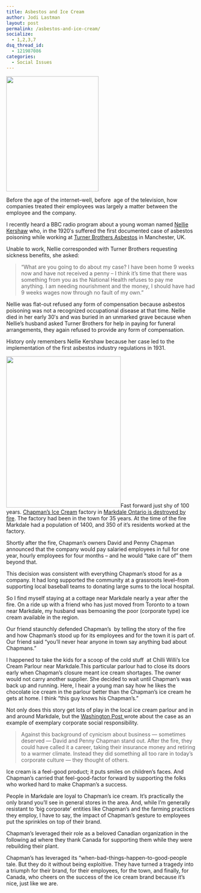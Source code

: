 ```yaml
---
title: Asbestos and Ice Cream
author: Jodi Lastman
layout: post
permalink: /asbestos-and-ice-cream/
socialize:
  - 1,2,3,7
dsq_thread_id:
  - 121987086
categories:
  - Social Issues
---
```

<a rel="attachment wp-att-2581" href="http://hypenotic.com/meaning-fulmarketing/2567/asbestos-and-ice-cream/attachment/nellie"><img title="Nellie" src="http://hypenotic.com/wordpress/wp-content/uploads/2010/07/Nellie.png" alt="" width="246" height="306" /></a>

<a rel="attachment wp-att-2581" href="http://hypenotic.com/meaning-fulmarketing/2567/asbestos-and-ice-cream/attachment/nellie"></a>Before the age of the internet&#8211;well, before  age of the television, how companies treated their employees was largely a matter between the employee and the company.

I recently heard a BBC radio program about a young woman named [Nellie Kershaw][1] who, in the 1920&#8242;s suffered the first documented case of asbestos poisoning while working at [Turner Brothers Asbestos][2] in Manchester, UK.

Unable to work, Nellie corresponded with Turner Brothers requesting sickness benefits, she asked:

> &#8220;What are you going to do about my case? I have been home 9 weeks now and have not received a penny &#8211; I think it&#8217;s time that there was something from you as the National Health refuses to pay me anything. I am needing nourishment and the money, I should have had 9 weeks wages now through no fault of my own.&#8221;

Nellie was flat-out refused any form of compensation because asbestos poisoning was not a recognized occupational disease at that time. Nellie died in her early 30&#8242;s and was buried in an unmarked grave because when Nellie&#8217;s husband asked Turner Brothers for help in paying for funeral arrangements, they again refused to provide any form of compensation.<!--more-->

<a rel="attachment wp-att-2581" href="http://hypenotic.com/meaning-fulmarketing/2567/asbestos-and-ice-cream/attachment/nellie"></a>History only remembers Nellie Kershaw because her case led to the implementation of the first asbestos industry regulations in 1931.

<a rel="attachment wp-att-2584" href="http://hypenotic.com/meaning-fulmarketing/2567/asbestos-and-ice-cream/attachment/screen-shot-2010-07-25-at-3-00-07-pm"><img class="alignleft size-full wp-image-2584" title="Screen shot 2010-07-25 at 3.00.07 PM" src="http://hypenotic.com/wordpress/wp-content/uploads/2010/07/Screen-shot-2010-07-25-at-3.00.07-PM.png" alt="" width="305" height="402" /></a>Fast forward just shy of 100 years. [Chapman&#8217;s Ice Cream][3] factory in [Markdale Ontario is destroyed by fire][4]. The factory had been in the town for 35 years. At the time of the fire Markdale had a population of 1400, and 350 of it&#8217;s residents worked at the factory.

Shortly after the fire, Chapman&#8217;s owners David and Penny Chapman announced that the company would pay salaried employees in full for one year, hourly employees for four months – and he would &#8220;take care of&#8221; them beyond that.

This decision was consistent with everything Chapman&#8217;s stood for as a company. It had long supported the community at a grassroots level&#8211;from supporting local baseball teams to donating large sums to the local hospital.

So I find myself staying at a cottage near Markdale nearly a year after the fire. On a ride up with a friend who has just moved from Toronto to a town near Markdale, my husband was bemoaning the poor (corporate type) ice cream available in the region.

Our friend staunchly defended Chapman&#8217;s  by telling the story of the fire and how Chapman&#8217;s stood up for its employees and for the town it is part of. Our friend said &#8220;you&#8217;ll never hear anyone in town say anything bad about Chapmans.&#8221;

I happened to take the kids for a scoop of the cold stuff  at Chilli Willi&#8217;s Ice Cream Parlour near Markdale.This particular parlour had to close its doors early when Chapman&#8217;s closure meant ice cream shortages. The owner would not carry another supplier. She decided to wait until Chapman&#8217;s was back up and running. Here, I heair a young man say how he likes the chocolate ice cream in the parlour better than the Chapman&#8217;s ice cream he gets at home. I think &#8220;this guy knows his Chapman&#8217;s.&#8221;

Not only does this story get lots of play in the local ice cream parlour and in and around Markdale, but the [Washington Post ][5]wrote about the case as an example of exemplary corporate social responsibility.

> Against this background of cynicism about business &#8212; sometimes deserved &#8212; David and Penny Chapman stand out. After the fire, they could have called it a career, taking their insurance money and retiring to a warmer climate. Instead they did something all too rare in today&#8217;s corporate culture &#8212; they thought of others.

Ice cream is a feel-good product; it puts smiles on children&#8217;s faces. And Chapman&#8217;s carried that feel-good-factor forward by supporting the folks who worked hard to make Chapman&#8217;s a success.

People in Markdale are loyal to Chapman&#8217;s ice cream. It&#8217;s practically the only brand you&#8217;ll see in general stores in the area. And, while I&#8217;m generally resistant to &#8216;big corporate&#8217; entities like Chapman&#8217;s and the farming practices they employ, I have to say, the impact of Chapman&#8217;s gesture to employees put the sprinkles on top of their brand.

Chapman&#8217;s leveraged their role as a beloved Canadian organization in the following ad where they thank Canada for supporting them while they were rebuilding their plant.

<a rel="attachment wp-att-2581" href="http://hypenotic.com/meaning-fulmarketing/2567/asbestos-and-ice-cream/attachment/nellie"></a>



Chapman&#8217;s has leveraged its &#8220;when-bad-things-happen-to-good-people tale. But they do it without being exploitive. They have turned a tragedy into a triumph for their brand, for their employees, for the town, and finally, for Canada, who cheers on the success of the ice cream brand because it&#8217;s nice, just like we are.

 [1]: http://en.wikipedia.org/wiki/Nellie_Kershaw
 [2]: http://en.wikipedia.org/wiki/Turner_%26_Newall
 [3]: http://www.chapmans.ca/
 [4]: http://www.thestar.com/news/ontario/article/691159
 [5]: http://www.google.ca/url?sa=t&source=web&cd=12&ved=0CBoQFjABOAo&url=http%3A%2F%2Fviews.washingtonpost.com%2Fleadership%2Fguestinsights%2F2010%2F02%2Fjoe-frontiera-and-dan-leidl.html&ei=naVLTLKFIMP4nAf9zdjjDQ&usg=AFQjCNGqjP9vOdKlJTTOMHKdswvgcoYDKg&sig2=ZiLpMcXfsKLU4g0cRl94hw